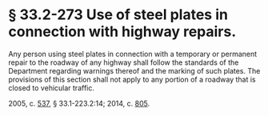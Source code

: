 # § 33.2-273 Use of steel plates in connection with highway repairs.

<p>Any person using steel plates in connection with a temporary or permanent repair to the roadway of any highway shall follow the standards of the Department regarding warnings thereof and the marking of such plates. The provisions of this section shall not apply to any portion of a roadway that is closed to vehicular traffic.</p><p>2005, c. <a href='http://lis.virginia.gov/cgi-bin/legp604.exe?051+ful+CHAP0537'>537</a>, § 33.1-223.2:14; 2014, c. <a href='http://lis.virginia.gov/cgi-bin/legp604.exe?141+ful+CHAP0805'>805</a>.</p>